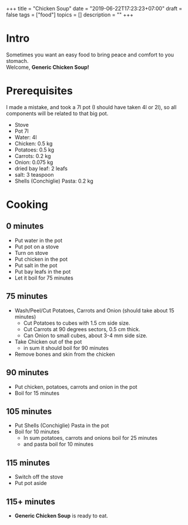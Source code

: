 +++
title = "Chicken Soup"
date = "2019-06-22T17:23:23+07:00"
draft = false
tags = ["food"]
topics = []
description = ""
+++

# Intro

Sometimes you want an easy food to bring peace and comfort to you stomach.  
Welcome, **Generic Chicken Soup!**

<!--more-->

# Prerequisites
I made a mistake, and took a 7l pot (I should have taken 4l or 2l), so all components will be related to that big pot.

* Stove
* Pot 7l
* Water: 4l
* Chicken: 0.5 kg
* Potatoes: 0.5 kg
* Carrots: 0.2 kg
* Onion: 0.075 kg
* dried bay leaf: 2 leafs
* salt: 3 teaspoon
* Shells (Conchiglie) Pasta: 0.2 kg

# Cooking
## 0 minutes

* Put water in the pot
* Put pot on a stove
* Turn on stove
* Put chicken in the pot
* Put salt in the pot
* Put bay leafs in the pot
* Let it boil for 75 minutes

## 75 minutes

* Wash/Peel/Cut Potatoes, Carrots and Onion (should take about 15 minutes)
    * Cut Potatoes to cubes with 1.5 cm side size.
    * Cut Carrots at 90 degrees sectors, 0.5 cm thick.
    * Can Onion to small cubes, about 3-4 mm side size.
* Take Chicken out of the pot
    * in sum it should boil for 90 minutes
* Remove bones and  skin from the chicken

## 90 minutes

* Put chicken, potatoes, carrots and onion in the pot
* Boil for 15 minutes

## 105 minutes

* Put Shells (Conchiglie) Pasta in the pot
* Boil for 10 minutes
    * In sum potatoes, carrots and onions boil for 25 minutes
    * and pasta boil for 10 minutes

## 115 minutes

* Switch off the stove
* Put pot aside

## 115+ minutes

* **Generic Chicken Soup** is ready to eat.
